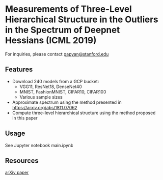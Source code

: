 # Measurements of Three-Level Hierarchical Structure in the Outliers in the Spectrum of Deepnet Hessians (ICML 2019)

For inquiries, please contact papyan@stanford.edu

## Features
* Download 240 models from a GCP bucket:
  * VGG11, ResNet18, DenseNet40
  * MNIST, FashionMNIST, CIFAR10, CIFAR100
  * Various sample sizes
* Approximate spectrum using the method presented in https://arxiv.org/abs/1811.07062
* Compute three-level hierarchical structure using the method proposed in this paper

## Usage
See Jupyter notebook main.ipynb

## Resources
[arXiv paper](https://arxiv.org/abs/1901.08244)

